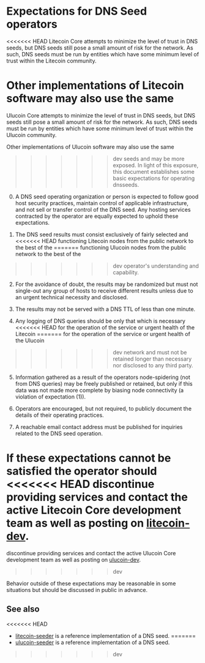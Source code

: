 Expectations for DNS Seed operators
====================================

<<<<<<< HEAD
Litecoin Core attempts to minimize the level of trust in DNS seeds,
but DNS seeds still pose a small amount of risk for the network.
As such, DNS seeds must be run by entities which have some minimum
level of trust within the Litecoin community.

Other implementations of Litecoin software may also use the same
=======
Ulucoin Core attempts to minimize the level of trust in DNS seeds,
but DNS seeds still pose a small amount of risk for the network.
As such, DNS seeds must be run by entities which have some minimum
level of trust within the Ulucoin community.

Other implementations of Ulucoin software may also use the same
>>>>>>> dev
seeds and may be more exposed. In light of this exposure, this
document establishes some basic expectations for operating dnsseeds.

0. A DNS seed operating organization or person is expected to follow good
host security practices, maintain control of applicable infrastructure,
and not sell or transfer control of the DNS seed. Any hosting services
contracted by the operator are equally expected to uphold these expectations.

1. The DNS seed results must consist exclusively of fairly selected and
<<<<<<< HEAD
functioning Litecoin nodes from the public network to the best of the
=======
functioning Ulucoin nodes from the public network to the best of the
>>>>>>> dev
operator's understanding and capability.

2. For the avoidance of doubt, the results may be randomized but must not
single-out any group of hosts to receive different results unless due to an
urgent technical necessity and disclosed.

3. The results may not be served with a DNS TTL of less than one minute.

4. Any logging of DNS queries should be only that which is necessary
<<<<<<< HEAD
for the operation of the service or urgent health of the Litecoin
=======
for the operation of the service or urgent health of the Ulucoin
>>>>>>> dev
network and must not be retained longer than necessary nor disclosed
to any third party.

5. Information gathered as a result of the operators node-spidering
(not from DNS queries) may be freely published or retained, but only
if this data was not made more complete by biasing node connectivity
(a violation of expectation (1)).

6. Operators are encouraged, but not required, to publicly document the
details of their operating practices.

7. A reachable email contact address must be published for inquiries
related to the DNS seed operation.

If these expectations cannot be satisfied the operator should
<<<<<<< HEAD
discontinue providing services and contact the active Litecoin
Core development team as well as posting on
[litecoin-dev](https://groups.google.com/forum/#!forum/litecoin-dev).
=======
discontinue providing services and contact the active Ulucoin
Core development team as well as posting on
[ulucoin-dev](https://groups.google.com/forum/#!forum/ulucoin-dev).
>>>>>>> dev

Behavior outside of these expectations may be reasonable in some
situations but should be discussed in public in advance.

See also
----------
<<<<<<< HEAD
- [litecoin-seeder](https://github.com/pooler/litecoin-seeder) is a reference implementation of a DNS seed.
=======
- [ulucoin-seeder](https://github.com/pooler/ulucoin-seeder) is a reference implementation of a DNS seed.
>>>>>>> dev
